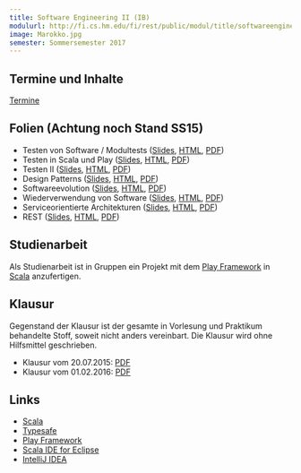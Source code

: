 ```yaml
---
title: Software Engineering II (IB)
modulurl: http://fi.cs.hm.edu/fi/rest/public/modul/title/softwareengineeringiiib
image: Marokko.jpg
semester: Sommersemester 2017
---
```


<div class="row">
<div class="span6">

<!--
## Links

-   [Moodle-Kurs](https://moodle.hm.edu/course/view.php?id=5449) der Lehrveranstaltung,
    den Zugangsschlüssel erhalten Sie in der ersten Vorlesung
-   [Redmine-Projekt](https://redmine.cs.hm.edu/) der Lehrveranstaltung
-->

## Termine und Inhalte

[Termine](https://www.evernote.com/l/AEF9WDhSEnFMzJT7WKO21DJDmTbSygjPc18)

<!--
-   Vorlesungstermine (donnerstags 11:45-13:15, R0.012)

    Die genauen Vorlesungsinhalte entnehmen Sie dem Moodle-Kurs.

-   Praktikumstermine (donnerstags 15:15-16:45, R3.019, donnerstags 17:00-18:30, R1.009)

    Die genauen Praktikumsinhalte entnehmen Sie dem Moodle-Kurs.
-->

## Folien (Achtung noch Stand SS15)

-   Testen von Software / Modultests
    ([Slides](https://dl.dropboxusercontent.com/u/13563262/lectures/swengiiib/presentation/01_Testen_Modultests.html),
    [HTML](https://dl.dropboxusercontent.com/u/13563262/lectures/swengiiib/html/01_Testen_Modultests.html),
    [PDF](https://dl.dropboxusercontent.com/u/13563262/lectures/swengiiib/pdf/01_Testen_Modultests.pdf))
-   Testen in Scala und Play
    ([Slides](https://dl.dropboxusercontent.com/u/13563262/lectures/swengiiib/presentation/02_Testen_Scala_Play.html),
    [HTML](https://dl.dropboxusercontent.com/u/13563262/lectures/swengiiib/html/02_Testen_Scala_Play.html),
    [PDF](https://dl.dropboxusercontent.com/u/13563262/lectures/swengiiib/pdf/02_Testen_Scala_Play.pdf))
-   Testen II
    ([Slides](https://dl.dropboxusercontent.com/u/13563262/lectures/swengiiib/presentation/03_TestenII.html),
    [HTML](https://dl.dropboxusercontent.com/u/13563262/lectures/swengiiib/html/03_TestenII.html),
    [PDF](https://dl.dropboxusercontent.com/u/13563262/lectures/swengiiib/pdf/03_TestenII.pdf))
-   Design Patterns
    ([Slides](https://dl.dropboxusercontent.com/u/13563262/lectures/swengiiib/presentation/04_DesignPatterns.html),
    [HTML](https://dl.dropboxusercontent.com/u/13563262/lectures/swengiiib/html/04_DesignPatterns.html),
    [PDF](https://dl.dropboxusercontent.com/u/13563262/lectures/swengiiib/pdf/04_DesignPatterns.pdf))
-   Softwareevolution
    ([Slides](https://dl.dropboxusercontent.com/u/13563262/lectures/swengiiib/presentation/05_Softwareevolution.html),
    [HTML](https://dl.dropboxusercontent.com/u/13563262/lectures/swengiiib/html/05_Softwareevolution.html),
    [PDF](https://dl.dropboxusercontent.com/u/13563262/lectures/swengiiib/pdf/05_Softwareevolution.pdf))
-   Wiederverwendung von Software
    ([Slides](https://dl.dropboxusercontent.com/u/13563262/lectures/swengiiib/presentation/06_Wiederverwendung.html),
    [HTML](https://dl.dropboxusercontent.com/u/13563262/lectures/swengiiib/html/06_Wiederverwendung.html),
    [PDF](https://dl.dropboxusercontent.com/u/13563262/lectures/swengiiib/pdf/06_Wiederverwendung.pdf))
-   Serviceorientierte Architekturen
    ([Slides](https://dl.dropboxusercontent.com/u/13563262/lectures/swengiiib/presentation/07_SOA.html),
    [HTML](https://dl.dropboxusercontent.com/u/13563262/lectures/swengiiib/html/07_SOA.html),
    [PDF](https://dl.dropboxusercontent.com/u/13563262/lectures/swengiiib/pdf/07_SOA.pdf))
-   REST
    ([Slides](https://dl.dropboxusercontent.com/u/13563262/lectures/swengiiib/presentation/08_REST.html),
    [HTML](https://dl.dropboxusercontent.com/u/13563262/lectures/swengiiib/html/08_REST.html),
    [PDF](https://dl.dropboxusercontent.com/u/13563262/lectures/swengiiib/pdf/08_REST.pdf))

</div>
<div class="span6">

## Studienarbeit

Als Studienarbeit ist in Gruppen ein Projekt mit dem [Play
Framework](https://www.playframework.com/) in [Scala](http://scala-lang.org/)
anzufertigen.
<!-- Genauere Informationen finden Sie hier:
([HTML](https://dl.dropboxusercontent.com/u/13563262/lectures/swengiiib/html/Studienarbeit.html),
[PDF](https://dl.dropboxusercontent.com/u/13563262/lectures/swengiiib/pdf/Studienarbeit.pdf))
-->

## Klausur

Gegenstand der Klausur ist der gesamte in Vorlesung und Praktikum
behandelte Stoff, soweit nicht anders vereinbart. Die Klausur
wird ohne Hilfsmittel geschrieben.

-   Klausur vom 20.07.2015: [PDF](https://dl.dropboxusercontent.com/u/13563262/lectures/swengiiib/pdf/KlausurSS15.pdf)
-   Klausur vom 01.02.2016: [PDF](https://dl.dropboxusercontent.com/u/13563262/lectures/swengiiib/pdf/KlausurWS15.pdf)

## Links

-   [Scala](http://scala-lang.org/)
-   [Typesafe](https://typesafe.com/)
-   [Play Framework](https://www.playframework.com/)
-   [Scala IDE for Eclipse](http://scala-ide.org/)
-   [IntelliJ IDEA](http://www.jetbrains.com/idea/features/scala.html)


</div>
</div>

